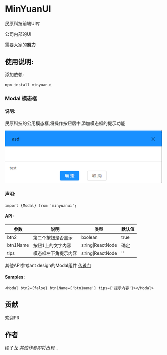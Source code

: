 # MinYuanUI

民原科技前端UI库

公司内部的UI

需要大家的**努力**


## 使用说明:

添加依赖:

`npm install minyuanui`

### Modal 模态框

#### 说明:

民原科技的公用模态框,将操作按钮居中,添加模态框的提示功能

![1561876448249](assets/1561876448249.png)

#### 声明:

`import {Modal} from 'minyuanui';`

#### API:

| 参数     | 说明                 | 类型              | 默认值 |
| -------- | -------------------- | ----------------- | ------ |
| btn2     | 第二个按钮是否显示   | boolean           | true   |
| btn1Name | 按钮1上的文字内容    | string\|ReactNode | 确定   |
| tips     | 模态框左下角提示内容 | string\|ReactNode | ''     |

其他API参考ant design的Modal组件 [传送门](<https://ant-design.gitee.io/components/modal-cn/#API>)

#### Samples:

`
<Modal btn2={false} btn1Name={'btn1name'} tips={'提示内容'}></Modal>
`

## 贡献

欢迎PR

## 作者

缪子龙 *其他作者即将出现...*

